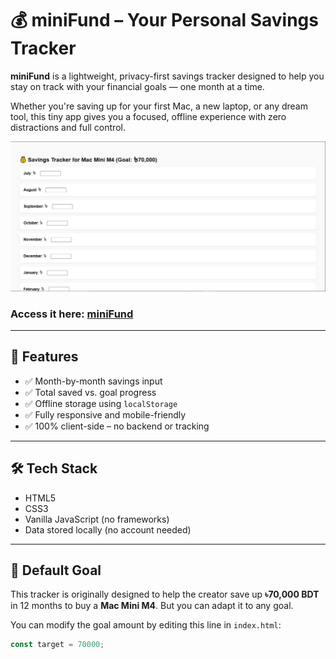 # 💰 miniFund – Your Personal Savings Tracker

**miniFund** is a lightweight, privacy-first savings tracker designed to help you stay on track with your financial goals — one month at a time.

Whether you're saving up for your first Mac, a new laptop, or any dream tool, this tiny app gives you a focused, offline experience with zero distractions and full control.

![screenshot](./screenshot.png)

### Access it here: [miniFund](https://mdnakibul.github.io/miniFund/)

---

## 🚀 Features

- ✅ Month-by-month savings input
- ✅ Total saved vs. goal progress
- ✅ Offline storage using `localStorage`
- ✅ Fully responsive and mobile-friendly
- ✅ 100% client-side – no backend or tracking

---

## 🛠 Tech Stack

- HTML5
- CSS3
- Vanilla JavaScript (no frameworks)
- Data stored locally (no account needed)

---

## 🎯 Default Goal

This tracker is originally designed to help the creator save up **৳70,000 BDT** in 12 months to buy a **Mac Mini M4**. But you can adapt it to any goal.

You can modify the goal amount by editing this line in `index.html`:

```js
const target = 70000;

